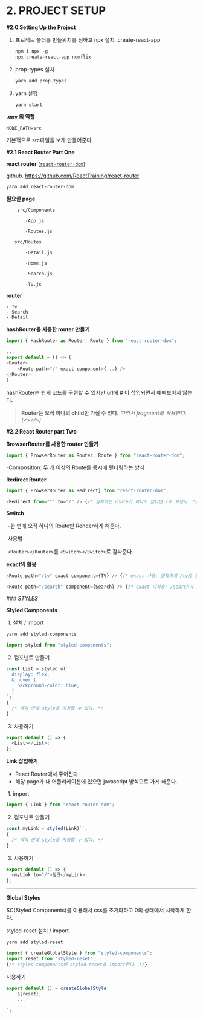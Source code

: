 # 2. PROJECT SETUP

**#2.0 Setting Up the Project**

1. 프로젝트 폴더를 만들위치를 정하고 npx 설치, create-react-app

   ```javascript
   npm i npx -g
   npx create-react-app nomflix
   ```

2. prop-types 설치

   ```javascript
   yarn add prop-types
   ```

3. yarn 실행

   ```javascript
   yarn start
   ```

**.env 의 역할**

`NODE_PATH=src`

기본적으로 src파일을 보게 만들어준다.

**#2.1 React Router Part One**

**react router** ([`react-router-dom`](https://github.com/ReactTraining/react-router/blob/master/packages/react-router-dom))

github. https://github.com/ReactTraining/react-router

```javasc
yarn add react-router-dom
```

**필요한 page**

```
	src/Components

​		-App.js

​		-Routes.js

​	src/Routes

​		-Detail.js

​		-Home.js

​		-Search.js

​		-Tv.js
```

**router**

    - Tv
    - Search
    - Detail

**hashRouter를 사용한 router 만들기**

```javascript
import { HashRouter as Router, Route } from "react-router-dom";

...
export default = () => (
<Router>
    <Route path="/" exact component={...} />
</Router>
)
```

hashRouter는 쉽게 코드를 구현할 수 있지만 url에 # 이 삽입되면서 예뻐보이지 않는다.

> **Router는 오직 하나의 child만 가질 수 있다.** _*따라서 fragment를 사용한다. (<></>)*_

**#2.2 React Router part Two**

**BrowserRouter를 사용한 router 만들기**

```javascript
import { BrowserRouter as Router, Route } from "react-router-dom";
```

-Composition: 두 개 이상의 Route를 동시에 랜더링하는 방식

**Redirect Router**

```javascript
import { BrowserRouter as Redirect} from "react-router-dom";

<Redirect from="*" to="/" /> {/* 일치하는 route가 하나도 없다면 /로 보낸다. */}
```

**Switch**

​ -한 번에 오직 하나의 Route만 Render하게 해준다.

​ 사용법

​ `<Router></Router>`를 `<Switch></Switch>`로 감싸준다.

**exact의 활용**

```javascript
<Route path="/tv" exact component={TV} /> {/* exact 사용: 정확하게 /tv로 들어올 경우만 Route 동작 */}

<Route path="/search" component={Search} /> {/* exact 미사용: /search가 포함된 url의 경우 ex) /search/ex1, /search 둘 다 Search page를 호출 */}
```

_\### STYLES_

**Styled Components**

​ 1. 설치 / import

```javascript
yarn add styled-components

import styled from "styled-components";
```

​ 2. 컴포넌트 만들기

```javascript
const List = styled.ul`
  display: flex;
  &:hover {
    background-color: blue;
  }
`;
{
  /* 백틱 안에 style을 지정할 수 있다. */
}
```

​ 3. 사용하기

```javascript
export default () => {
  <List></List>;
};
```

**Link 삽입하기**

- React Router에서 주어진다.
- 해당 page가 내 어플리케이션에 있으면 javascript 방식으로 가게 해준다.

​ 1. import

```javascript
import { Link } from "react-router-dom";
```

​ 2. 컴포넌트 만들기

```javascript
const myLink = styled(Link)``;
{
  /* 백틱 안에 style을 지정할 수 있다. */
}
```

​ 3. 사용하기

```javascript
export default () => {
  <myLink to="/">링크</myLink>;
};
```

---

**Global Styles**

SC(Styled Components)를 이용해서 css를 초기화하고 0의 상태에서 시작하게 한다.

styled-reset 설치 / import

```javascript
yarn add styled-reset

import { createGlobalStyle } from "styled-components";
import reset from "styled-reset";
{/* styled-components와 styled-reset을 import한다. */}
```

사용하기

```javascript
export default () = createGlobalStyle`
	${reset};
	...
	...
`;
```
